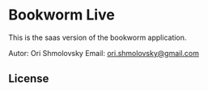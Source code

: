 Bookworm Live
=========

This is the saas version of the bookworm application.

Autor: Ori Shmolovsky
Email: ori.shmolovsky@gmail.com


License
-------
